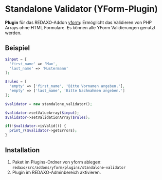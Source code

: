 # Standalone Validator (YForm-Plugin)

__Plugin__ für das REDAXO-Addon [yform](https://github.com/yakamara/redaxo_yform): Ermöglicht das Validieren von PHP Arrays ohne HTML Formulare. Es können alle YForm Validierungen genutzt werden.

## Beispiel
```php
$input = [
  'first_name' => 'Max',
  'last_name' => 'Mustermann'
];

$rules = [
  'empty' => ['first_name', 'Bitte Vornamen angeben.'],
  'empty' => ['last_name', 'Bitte Nachnahmen angeben.']
];

$validator = new standalone_validator();

$validator->setValueArray($input);
$validator->setValidationArray($rules);

if(!$validator->isValid()) {
  print_r($validator->getErrors);
}

```

## Installation

1. Paket im Plugins-Ordner von yform ablegen: `redaxo/src/addons/yform/plugins/standalone-validator`  
2. Plugin im REDAXO-Adminbereich aktivieren.
